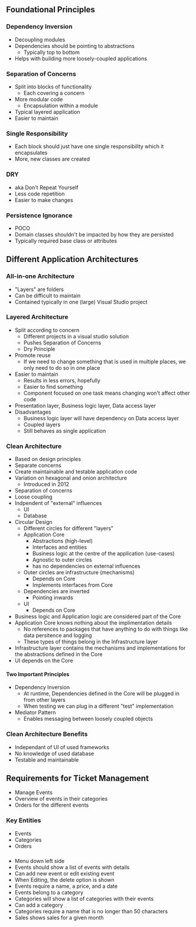 ## Foundational Principles
### Dependency Inversion
- Decoupling modules
- Dependencies should be pointing to abstractions
    - Typically  top to bottom
- Helps with building more loosely-coupled applications
### Separation of Concerns
- Split into blocks of functionality
    - Each covering a concern
- More modular code
    - Encapsulation within a module
- Typical layered application
- Easier to maintain
### Single Responsibility
- Each block should just have one single responsibility which it encapsulates
- More, new classes are created
### DRY
- aka Don't Repeat Yourself
- Less code repetition
- Easier to make changes
### Persistence Ignorance
- POCO
- Domain classes shouldn't be impacted by how they are persisted
- Typically required base class or attributes

## Different Application Architectures
### All-in-one Architecture
- "Layers" are folders
- Can be difficult to maintain
- Contained typically in one (large) Visual Studio project
### Layered Architecture
- Split according to concern
    - Different projects in a visual studio solution
    - Pushes Separation of Concerns
    - Dry Principle
- Promote reuse
    - If we need to change something that is used in multiple places, we only need to do so in one place
- Easier to maintain
    - Results in less errors, hopefully
    - Easier to find something
    - Component focused on one task means changing won't affect other code
- Presentation layer, Business logic layer, Data access layer
- Disadvantages
    - Business logic layer will have dependency on Data access layer
    - Coupled layers
    - Still behaves as single application
### Clean Architecture
- Based on design principles
- Separate concerns
- Create maintainable and testable application code
- Variation on hexagonal and onion architecture
    - Introduced in 2012
- Separation of concerns
- Loose coupling
- Indpendent of "external" influences
    - UI
    - Database
- Circular Design
    - Different circles for different "layers"
    - Application Core
        - Abstractions (high-level)
        - Interfaces and entities
        - Business logic at the centre of the application (use-cases)
        - Agnostic to outer circles
        - has no dependencies on external influences
    - Outer circles are infrastructure (mechanisms)
        - Depends on Core
        - Implements interfaces from Core
    - Dependencies are inverted
        - Pointing inwards
    - UI
        - Depends on Core
- Business logic and Application logic are considered part of the Core
- Application Core knows nothing about the implimentation details
    - No references to packages that have anything to do with things like data persitence and logging
    - These types of things belong in the Infrastructure layer
- Infrastructure layer contains the mechanisms and implementations for the abstractions defined in the Core
- UI depends on the Core
#### Two Important Principles
- Dependency Inversion
    - At runtime, Dependencies defined in the Core will be plugged in from other layers
    - When testing we can plug in a different "test" implementation
- Mediator Pattern
    - Enables messaging between loosely coupled objects
### Clean Architecture Benefits
- Independant of UI of used frameworks
- No knowledge of used database
- Testable and maintainable
## Requirements for Ticket Management
- Manage Events
- Overview of events in their categories
- Orders for the different events
### Key Entities
- Events
- Categories
- Orders
### 
- Menu down left side
- Events should show a list of events with details
- Can add new event or edit existing event
- When Editing, the delete option is shown
- Events require a name, a price, and a date
- Events belong to a category
- Categories will show a list of categories with their events
- Can add a category
- Categories require a name that is no longer than 50 characters
- Sales shows sales for a given month